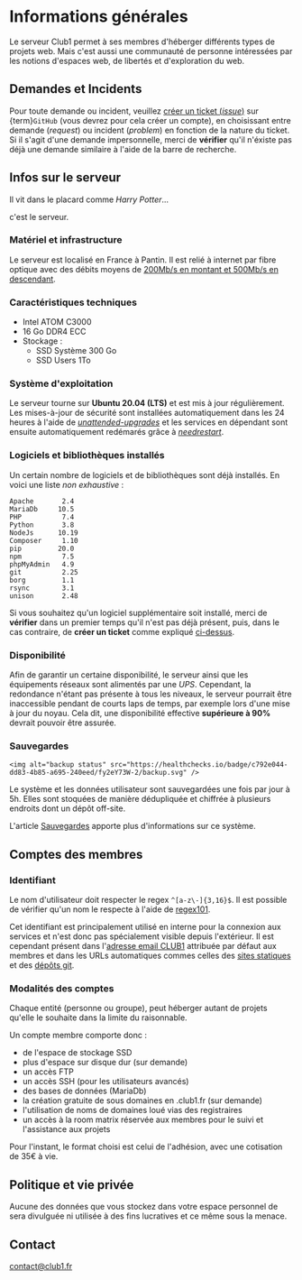 Informations générales
======================

Le serveur Club1 permet à ses membres d'héberger différents types de projets web. 
Mais c'est aussi une communauté de personne intéressées par les notions d'espaces web,
de libertés et d'exploration du web.

Demandes et Incidents
---------------------

Pour toute demande ou incident, veuillez [créer un ticket (_issue_)](https://github.com/club-1/hosting/issues)
sur {term}`GitHub` (vous devrez pour cela créer un compte), en choisissant entre demande
(_request_) ou incident (_problem_) en fonction de la nature du ticket.
Si il s'agit d'une demande impersonnelle, merci de **vérifier** qu'il n'éxiste pas
déjà une demande similaire à l'aide de la barre de recherche.


Infos sur le serveur
--------------------

Il vit dans le placard comme _Harry Potter_...

c'est le serveur.

### Matériel et infrastructure

Le serveur est localisé en France à Pantin. Il est relié à internet par fibre
optique avec des débits moyens de [200Mb/s en montant et 500Mb/s en descendant](https://www.nperf.com/fr/r/338260996-nDOmVdkc).

### Caractéristiques techniques

- Intel ATOM C3000
- 16 Go DDR4 ECC
- Stockage :
  - SSD Système 300 Go
  - SSD Users 1To



### Système d'exploitation

Le serveur tourne sur **Ubuntu 20.04 (LTS)** et est mis à jour régulièrement.
Les mises-à-jour de sécurité sont installées automatiquement dans les 24 heures
à l'aide de [_unattended-upgrades_](https://wiki.debian.org/fr/unattended-upgrades)
et les services en dépendant sont ensuite automatiquement redémarés grâce à
[_needrestart_](https://packages.debian.org/fr/stable/needrestart).

### Logiciels et bibliothèques installés

Un certain nombre de logiciels et de bibliothèques sont déjà installés.
En voici une liste _non exhaustive_ :

    Apache       2.4
    MariaDb     10.5
    PHP          7.4
    Python       3.8
    NodeJs      10.19
    Composer     1.10
    pip         20.0
    npm          7.5
    phpMyAdmin   4.9
    git          2.25
    borg         1.1
    rsync        3.1
    unison       2.48

Si vous souhaitez qu'un logiciel supplémentaire soit installé, merci de
**vérifier** dans un premier temps qu'il n'est pas déjà présent, puis, dans
le cas contraire, de **créer un ticket** comme expliqué [ci-dessus](#demandes-et-incidents).

### Disponibilité

Afin de garantir un certaine disponibilité, le serveur ainsi que les équipements
réseaux sont alimentés par une _UPS_. Cependant, la redondance n'étant pas
présente à tous les niveaux, le serveur pourrait être inaccessible pendant
de courts laps de temps, par exemple lors d'une mise à jour du noyau.
Cela dit, une disponibilité effective **supérieure à 90%** devrait pouvoir être
assurée.

### Sauvegardes

```{raw} html
<img alt="backup status" src="https://healthchecks.io/badge/c792e044-dd83-4b85-a695-240eed/fy2eY73W-2/backup.svg" />
```

Le système et les données utilisateur sont sauvegardées une fois par jour à 5h.
Elles sont stoquées de manière dédupliquée et chiffrée à plusieurs endroits dont un dépôt off-site.

L'article [Sauvegardes](https://club1.fr/backups/) apporte plus d'informations sur ce système.


Comptes des membres
-------------------

### Identifiant
Le nom d'utilisateur doit respecter le regex `^[a-z\-]{3,16}$`.
Il est possible de vérifier qu'un nom le respecte à l'aide de [regex101](https://regex101.com/r/AilLZw/1).

Cet identifiant est principalement utilisé en interne pour la connexion aux services
et n'est donc pas spécialement visible depuis l'extérieur.
Il est cependant présent dans l'[adresse email CLUB1](/services/email.md) attribuée par défaut aux membres
et dans les URLs automatiques commes celles des [sites statiques](../services/web.md#sites-web-statiques)
et des [dépôts git](/services/git.md).

### Modalités des comptes

Chaque entité (personne ou groupe), 
peut héberger autant de projets qu'elle le souhaite dans la limite du raisonnable.

Un compte membre comporte donc :

- de l'espace de stockage SSD
- plus d'espace sur disque dur (sur demande)
- un accès FTP
- un accès SSH (pour les utilisateurs avancés)
- des bases de données (MariaDb)
- la création gratuite de sous domaines en .club1.fr (sur demande)
- l'utilisation de noms de domaines loué vias des registraires
- un accès à la room matrix réservée aux membres pour le suivi et l'assistance aux projets

Pour l'instant, le format choisi est celui de l'adhésion, 
avec une cotisation de 35€ à vie.

Politique et vie privée
-----------------------

Aucune des données que vous stockez dans votre espace personnel de sera
divulguée ni utilisée à des fins lucratives et ce même sous la menace.

Contact
-------

<contact@club1.fr>
